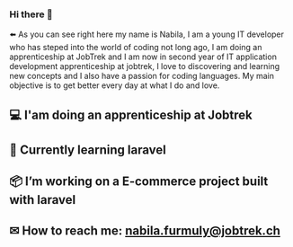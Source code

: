 ### Hi there 👋
⬅️ As you can see right here my name is Nabila, I am a young IT developer who has steped into the world of coding not long ago, I am doing an apprenticeship at JobTrek and I am now in second year of IT application development apprenticeship at jobtrek, I love to discovering and learning new concepts and I also have a passion for coding languages. My main objective is to get better every day at what I do and love.
 
## :computer: I'am doing an apprenticeship at Jobtrek 
## 🌱 Currently learning laravel
## :package: I’m working on a E-commerce project built with laravel   
## ✉ How to reach me: nabila.furmuly@jobtrek.ch

<!--
**Furmuly/Furmuly** is a ✨ _special_ ✨ repository because its `README.md` (this file) appears on your GitHub profile.

Here are some ideas to get you started:
## :computer: I'am currently doing an apprenticeship at Jobtrek 
## 🔭 I’m currently working on a login page created with PHP
## 🌱 I’m currently learning PHP/PDO
## 📫 How to reach me: nabila.furmuly@jobtrek.ch

-->
